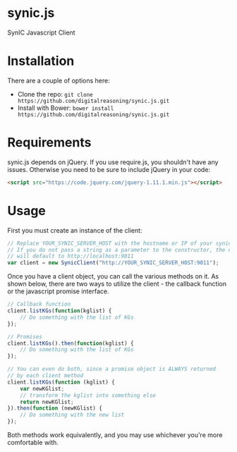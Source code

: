 synic.js
========

SynIC Javascript Client

# Installation

There are a couple of options here:

* Clone the repo: `git clone https://github.com/digitalreasoning/synic.js.git`
* Install with Bower: `bower install https://github.com/digitalreasoning/synic.js.git`


# Requirements

synic.js depends on jQuery.  If you use require.js, you shouldn't have any issues.  Otherwise you need to be sure to include jQuery in your code:

```html
<script src="https://code.jquery.com/jquery-1.11.1.min.js"></script>
```


# Usage

First you must create an instance of the client:

```javascript
// Replace YOUR_SYNIC_SERVER_HOST with the hostname or IP of your synic server.
// If you do not pass a string as a parameter to the constructor, the url
// will default to http://localhost:9011
var client = new SynicClient("http://YOUR_SYNIC_SERVER_HOST:9011");
```

Once you have a client object, you can call the various methods on it.  As shown below, there are two ways to utilize the client - the callback function or the javascript promise interface.

```javascript
// Callback function
client.listKGs(function(kglist) {
    // Do something with the list of KGs
});

// Promises
client.listKGs().then(function(kglist) {
    // Do something with the list of KGs
});

// You can even do both, since a promise object is ALWAYS returned
// by each client method
client.listKGs(function (kglist) {
    var newKGlist;
    // transform the kglist into something else
    return newKGlist;
}).then(function (newKGlist) {
    // Do something with the new list
});
```

Both methods work equivalently, and you may use whichever you're more comfortable with.